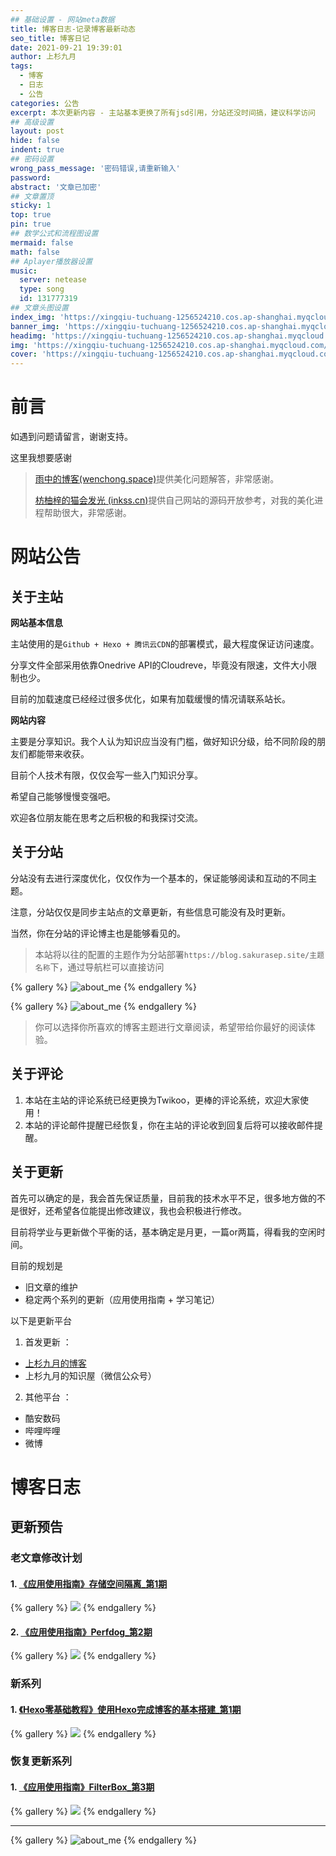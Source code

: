 ```yaml
---
## 基础设置 - 网站meta数据
title: 博客日志-记录博客最新动态
seo_title: 博客日记
date: 2021-09-21 19:39:01
author: 上杉九月
tags:
  - 博客
  - 日志
  - 公告
categories: 公告
excerpt: 本次更新内容 - 主站基本更换了所有jsd引用，分站还没时间搞，建议科学访问
## 高级设置
layout: post
hide: false
indent: true
## 密码设置
wrong_pass_message: '密码错误,请重新输入'
password: 
abstract: '文章已加密'
## 文章置顶
sticky: 1
top: true
pin: true
## 数学公式和流程图设置
mermaid: false
math: false
## Aplayer播放器设置
music:
  server: netease
  type: song
  id: 131777319
## 文章头图设置
index_img: 'https://xingqiu-tuchuang-1256524210.cos.ap-shanghai.myqcloud.com/5199/Hexo_About.jpg'
banner_img: 'https://xingqiu-tuchuang-1256524210.cos.ap-shanghai.myqcloud.com/5199/Hexo_About.jpg'
headimg: 'https://xingqiu-tuchuang-1256524210.cos.ap-shanghai.myqcloud.com/5199/Hexo_About.jpg' 
img: 'https://xingqiu-tuchuang-1256524210.cos.ap-shanghai.myqcloud.com/5199/Hexo_About.jpg' 
cover: 'https://xingqiu-tuchuang-1256524210.cos.ap-shanghai.myqcloud.com/5199/Hexo_About.jpg'
---
```

# 前言

如遇到问题请留言，谢谢支持。

这里我想要感谢

> [雨中的博客(wenchong.space)](http://wenchong.space/)提供美化问题解答，非常感谢。
>
> [枋柚梓的猫会发光 (inkss.cn)](https://inkss.cn/)提供自己网站的源码开放参考，对我的美化进程帮助很大，非常感谢。

# 网站公告

## 关于主站

**网站基本信息**

主站使用的是`Github + Hexo + 腾讯云CDN`的部署模式，最大程度保证访问速度。

分享文件全部采用依靠Onedrive API的Cloudreve，毕竟没有限速，文件大小限制也少。

目前的加载速度已经经过很多优化，如果有加载缓慢的情况请联系站长。

**网站内容**

主要是分享知识。我个人认为知识应当没有门槛，做好知识分级，给不同阶段的朋友们都能带来收获。

目前个人技术有限，仅仅会写一些入门知识分享。

希望自己能够慢慢变强吧。

欢迎各位朋友能在思考之后积极的和我探讨交流。

## 关于分站

分站没有去进行深度优化，仅仅作为一个基本的，保证能够阅读和互动的不同主题。

注意，分站仅仅是同步主站点的文章更新，有些信息可能没有及时更新。

当然，你在分站的评论博主也是能够看见的。

> 本站将以往的配置的主题作为分站部署`https://blog.sakurasep.site/主题名称`下，通过导航栏可以直接访问


{% gallery  %}
![about_me](https://xingqiu-tuchuang-1256524210.cos.ap-shanghai.myqcloud.com/5199/Hexo_About/1.jpg)
{% endgallery %}

{% gallery  %}
![about_me](https://xingqiu-tuchuang-1256524210.cos.ap-shanghai.myqcloud.com/5199/Hexo_About/2.jpg)
{% endgallery %}

> 你可以选择你所喜欢的博客主题进行文章阅读，希望带给你最好的阅读体验。

## 关于评论

1. 本站在主站的评论系统已经更换为Twikoo，更棒的评论系统，欢迎大家使用！
2. 本站的评论邮件提醒已经恢复，你在主站的评论收到回复后将可以接收邮件提醒。

## 关于更新

首先可以确定的是，我会首先保证质量，目前我的技术水平不足，很多地方做的不是很好，还希望各位能提出修改建议，我也会积极进行修改。

目前将学业与更新做个平衡的话，基本确定是月更，一篇or两篇，得看我的空闲时间。

目前的规划是

* 旧文章的维护
* 稳定两个系列的更新（应用使用指南 + 学习笔记）

以下是更新平台

1. 首发更新 ：

* [上杉九月的博客](https://blog.sakurasep.site/)
* 上杉九月的知识屋（微信公众号）

2. 其他平台 ：

* 酷安数码 
* 哔哩哔哩
* 微博

# 博客日志

## 更新预告 

### 老文章修改计划

#### 1. [《应用使用指南》存储空间隔离_第1期]()

{% gallery  %}
![](https://xingqiu-tuchuang-1256524210.cos.ap-shanghai.myqcloud.com/5199/RedirectStorage/IndexImg.png)
{% endgallery  %}

#### 2. [《应用使用指南》Perfdog_第2期]()

{% gallery  %}
![](https://xingqiu-tuchuang-1256524210.cos.ap-shanghai.myqcloud.com/5199/PerfDog/IndexImg.png)
{% endgallery  %}

### 新系列

#### 1. [《Hexo零基础教程》使用Hexo完成博客的基本搭建_第1期]()

{% gallery  %}
![](https://xingqiu-tuchuang-1256524210.cos.ap-shanghai.myqcloud.com/5199/Hexo/IndexImg.png)
{% endgallery  %}

### 恢复更新系列

#### 1. [《应用使用指南》FilterBox_第3期]()
{% gallery  %}
![](https://xingqiu-tuchuang-1256524210.cos.ap-shanghai.myqcloud.com/5199/FilterBox/IndexImg.jpg)
{% endgallery  %}

---

{% gallery  %}
![about_me](https://xingqiu-tuchuang-1256524210.cos.ap-shanghai.myqcloud.com/5199/about_me.png)
{% endgallery  %}
